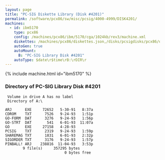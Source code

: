 ```yaml
---
layout: page
title: "PC-SIG Diskette Library (Disk #4201)"
permalink: /software/pcx86/sw/misc/pcsig/4000-4999/DISK4201/
machines:
  - id: ibm5170
    type: pcx86
    config: /machines/pcx86/ibm/5170/cga/1024kb/rev3/machine.xml
    diskettes: /machines/pcx86/diskettes.json,/disks/pcsigdisks/pcx86/diskettes.json
    autoGen: true
    autoMount:
      B: "PC-SIG Library Disk #4201"
    autoType: $date\r$time\rB:\rDIR\r
---
```


{% include machine.html id="ibm5170" %}

### Directory of PC-SIG Library Disk #4201

     Volume in drive A has no label
     Directory of A:\

    ARJ      EXE     72652   5-30-91   8:37a
    CDROM    TXT      7526   9-24-93   1:51p
    GO-FORM  DAT      3276   9-24-93   1:56p
    GO-STRT  DAT       541   6-01-93  11:07a
    GO       EXE     27158   4-28-93
    PCSIG    TXT      2319   9-24-93   1:59p
    SHAREMAG TXT      1831   6-01-93   2:32p
    SIGORDER TXT      3176   9-24-93   1:57p
    PINBALL! ARJ    238816  11-04-93   3:53p
            9 file(s)     357295 bytes
                               0 bytes free
